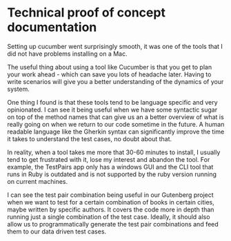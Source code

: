 # Technical proof of concept documentation

Setting up cucumber went surprisingly smooth, it was one of the tools that I did not have problems installing on a Mac. 

The useful thing about using a tool like Cucumber is that you get to plan your work ahead - which can save you lots of headache later. Having to write scenarios will give you a better understanding of the dynamics of your system.

One thing I found is that these tools tend to be language specific and very opinionated. I can see it being useful when we have some syntactic sugar on top of the method names that can give us an a better overview of what is really going on when we return to our code sometime in the future. A human readable language like the Gherkin syntax can significantly improve the time it takes to understand the test cases, no doubt about that.

In reality, when a tool takes me more that 30-60 minutes to install, I usually tend to get frustrated with it, lose my interest and abandon the tool. For example, the TestPairs app only has a windows GUI and the CLI tool that runs in Ruby is outdated and is not supported by the ruby version running on current machines.

I can see the test pair combination being useful in our Gutenberg project when we want to test for a certain combination of books in certain cities, maybe written by specific authors. It covers the code more in depth than running just a single combination of the test case. Ideally, it should also allow us to programmatically generate the test pair combinations and feed them to our data driven test cases.